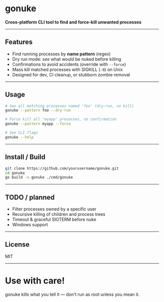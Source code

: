 # gonuke

**Cross-platform CLI tool to find and force-kill unwanted processes**

---

## Features
- Find running processes by **name pattern** (regex)
- Dry run mode: *see* what would be nuked before killing
- Confirmations to avoid accidents (override with `--force`)
- Mass kill matched processes with SIGKILL (`-9`) on Unix
- Designed for dev, CI cleanup, or stubborn zombie removal

---

## Usage

```bash
# See all matching processes named 'foo' (dry-run, no kill)
gonuke --pattern foo --dry-run

# Force kill all 'myapp' processes, no confirmation
gonuke --pattern myapp --force

# See CLI flags
gonuke --help
```

---

## Install / Build

```bash
git clone https://github.com/yourusername/gonuke.git
cd gonuke
go build -o gonuke ./cmd/gonuke
```

---

## TODO / planned

- Filter processes owned by a specific user
- Recursive killing of children and process trees
- Timeout & graceful SIGTERM before nuke
- Windows support

---

## License

MIT

---

# **Use with care!**  
gonuke kills what you tell it — don't run as root unless you mean it.
